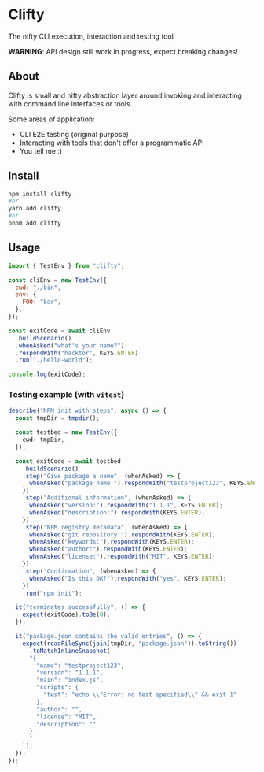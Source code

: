 # Clifty

The nifty CLI execution, interaction and testing tool

**WARNING**: API design still work in progress, expect breaking changes!

## About

Clifty is small and nifty abstraction layer around invoking and interacting with
command line interfaces or tools.

Some areas of application:

- CLI E2E testing (original purpose)
- Interacting with tools that don't offer a programmatic API
- You tell me :)

## Install

```bash
npm install clifty
#or
yarn add clifty
#or
pnpm add clifty
```

## Usage

```js
import { TestEnv } from "clifty";

const cliEnv = new TestEnv({
  cwd: "./bin",
  env: {
    FOO: "bar",
  },
});

const exitCode = await cliEnv
  .buildScenario()
  .whenAsked("what's your name?")
  .respondWith("hacktor", KEYS.ENTER)
  .run("./hello-world");

console.log(exitCode);
```

### Testing example (with `vitest`)

```ts
describe("NPM init with steps", async () => {
  const tmpDir = tmpdir();

  const testbed = new TestEnv({
    cwd: tmpDir,
  });

  const exitCode = await testbed
    .buildScenario()
    .step("Give package a name", (whenAsked) => {
      whenAsked("package name:").respondWith("testproject123", KEYS.ENTER);
    })
    .step("Additional information", (whenAsked) => {
      whenAsked("version:").respondWith("1.1.1", KEYS.ENTER);
      whenAsked("description:").respondWith(KEYS.ENTER);
    })
    .step("NPM registry metadata", (whenAsked) => {
      whenAsked("git repository:").respondWith(KEYS.ENTER);
      whenAsked("keywords:").respondWith(KEYS.ENTER);
      whenAsked("author:").respondWith(KEYS.ENTER);
      whenAsked("license:").respondWith("MIT", KEYS.ENTER);
    })
    .step("Confirmation", (whenAsked) => {
      whenAsked("Is this OK?").respondWith("yes", KEYS.ENTER);
    })
    .run("npm init");

  it("terminates successfully", () => {
    expect(exitCode).toBe(0);
  });

  it("package.json contains the valid entries", () => {
    expect(readFileSync(join(tmpDir, "package.json")).toString())
      .toMatchInlineSnapshot(`
      "{
        "name": "testproject123",
        "version": "1.1.1",
        "main": "index.js",
        "scripts": {
          "test": "echo \\"Error: no test specified\\" && exit 1"
        },
        "author": "",
        "license": "MIT",
        "description": ""
      }
      "
    `);
  });
});
```
